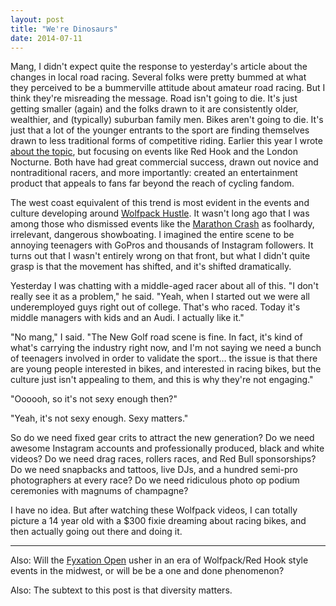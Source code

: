 ```yaml
---
layout: post
title: "We're Dinosaurs"
date: 2014-07-11
---
```


Mang, I didn't expect quite the response to yesterday's article about the changes in local road racing. Several folks were pretty bummed at what they perceived to be a bummerville attitude about amateur road racing. But I think they're misreading the message. Road isn't going to die. It's just getting smaller (again) and the folks drawn to it are consistently older, wealthier, and (typically) suburban family men. Bikes aren't going to die. It's just that a lot of the younger entrants to the sport are finding themselves drawn to less traditional forms of competitive riding. Earlier this year I wrote [about the topic](http://taticycles.com/p/510), but focusing on events like Red Hook and the London Nocturne. Both have had great commercial success, drawn out novice and nontraditional racers, and more importantly: created an entertainment product that appeals to fans far beyond the reach of cycling fandom.

The west coast equivalent of this trend is most evident in the events and culture developing around [Wolfpack Hustle](http://wolfpackhustle.com/). It wasn't long ago that I was among those who dismissed events like the [Marathon Crash](http://wolfpackhustle.com/marathon-crash-race-2102-recap/) as foolhardy, irrelevant, dangerous showboating. I imagined the entire scene to be annoying teenagers with GoPros and thousands of Instagram followers. It turns out that I wasn't entirely wrong on that front, but what I didn't quite grasp is that the movement has shifted, and it's shifted dramatically.

Yesterday I was chatting with a middle-aged racer about all of this. "I don't really see it as a problem," he said. "Yeah, when I started out we were all underemployed guys right out of college. That's who raced. Today it's middle managers with kids and an Audi. I actually like it."

"No mang," I said. "The New Golf road scene is fine. In fact, it's kind of what's carrying the industry right now, and I'm not saying we need a bunch of teenagers involved in order to validate the sport… the issue is that there are young people interested in bikes, and interested in racing bikes, but the culture just isn't appealing to them, and this is why they're not engaging."

"Oooooh, so it's not sexy enough then?"

"Yeah, it's not sexy enough. Sexy matters."

So do we need fixed gear crits to attract the new generation? Do we need awesome Instagram accounts and professionally produced, black and white videos? Do we need drag races, rollers races, and Red Bull sponsorships? Do we need snapbacks and tattoos, live DJs, and a hundred semi-pro photographers at every race? Do we need ridiculous photo op podium ceremonies with magnums of champagne?

I have no idea. But after watching these Wolfpack videos, I can totally picture a 14 year old with a \$300 fixie dreaming about racing bikes, and then actually going out there and doing it.

* * *

Also: Will the [Fyxation Open](http://www.prairiestatecyclingseries.com/news/archive/2014/06262014.php) usher in an era of Wolfpack/Red Hook style events in the midwest, or will be be a one and done phenomenon?

Also: The subtext to this post is that diversity matters.
